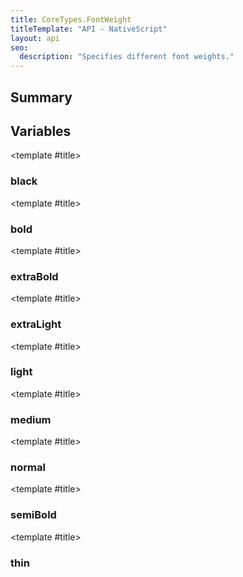 ```yaml
---
title: CoreTypes.FontWeight
titleTemplate: "API - NativeScript"
layout: api
seo:
  description: "Specifies different font weights."
---
```


<!-- This page is auto generated, do not edit manually. -->
<!-- Run "yarn generate:api-docs" to regenerate -->

<script setup lang="ts">
  import { provide } from "vue";
  import API_DATA from "./CoreTypes-FontWeight.data.json";
  
  provide('API_DATA', API_DATA);
</script>

<APIRefHierarchy v-once />

<APIRefComment commentBase64="eyJibG9ja1RhZ3MiOltdLCJtb2RpZmllclRhZ3MiOnt9LCJzdW1tYXJ5IjpbeyJraW5kIjoidGV4dCIsInRleHQiOiJTcGVjaWZpZXMgZGlmZmVyZW50IGZvbnQgd2VpZ2h0cy4ifV19" v-once />

## <Heading ignore>Summary</Heading>

<APIRefSummary v-once />

## Variables

<div class="isConst">

<APIRef for="2728" v-once>

<template #title>

### black

</template>

</APIRef>

</div>

<div class="isConst">

<APIRef for="2726" v-once>

<template #title>

### bold

</template>

</APIRef>

</div>

<div class="isConst">

<APIRef for="2727" v-once>

<template #title>

### extraBold

</template>

</APIRef>

</div>

<div class="isConst">

<APIRef for="2721" v-once>

<template #title>

### extraLight

</template>

</APIRef>

</div>

<div class="isConst">

<APIRef for="2722" v-once>

<template #title>

### light

</template>

</APIRef>

</div>

<div class="isConst">

<APIRef for="2724" v-once>

<template #title>

### medium

</template>

</APIRef>

</div>

<div class="isConst">

<APIRef for="2723" v-once>

<template #title>

### normal

</template>

</APIRef>

</div>

<div class="isConst">

<APIRef for="2725" v-once>

<template #title>

### semiBold

</template>

</APIRef>

</div>

<div class="isConst">

<APIRef for="2720" v-once>

<template #title>

### thin

</template>

</APIRef>

</div>
